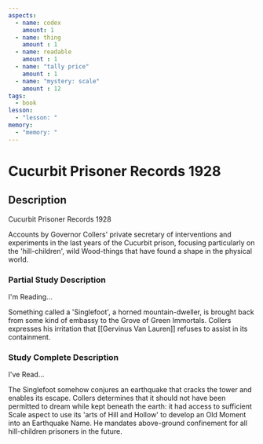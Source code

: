 ```yaml
---
aspects: 
  - name: codex
    amount: 1
  - name: thing
    amount : 1
  - name: readable
    amount : 1
  - name: "tally price"
    amount : 1
  - name: "mystery: scale"
    amount : 12
tags:
  - book
lesson:
  - "lesson: "
memory:
  - "memory: "
---
```


# Cucurbit Prisoner Records 1928

## Description
Cucurbit Prisoner Records 1928

Accounts by Governor Collers' private secretary of interventions and experiments in the last years of the Cucurbit prison, focusing particularly on the 'hill-children', wild Wood-things that have found a shape in the physical world.
### Partial Study Description
I'm Reading...

Something called a 'Singlefoot', a horned mountain-dweller, is brought back from some kind of embassy to the Grove of Green Immortals. Collers expresses his irritation that [[Gervinus Van Lauren]] refuses to assist in its containment.
### Study Complete Description
I've Read...

The Singlefoot somehow conjures an earthquake that cracks the tower and enables its escape. Collers determines that it should not have been permitted to dream while kept beneath the earth: it had access to sufficient Scale aspect to use its 'arts of Hill and Hollow' to develop an Old Moment into an Earthquake Name. He mandates above-ground confinement for all hill-children prisoners in the future.
